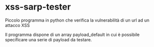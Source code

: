 # xss-sarp-tester

Piccolo programma in python che verifica la vulnerabilità di un url ad un attacco XSS

Il programma dispone di un array payload_default  in cui è possibile specificare una serie di payload da testare.
